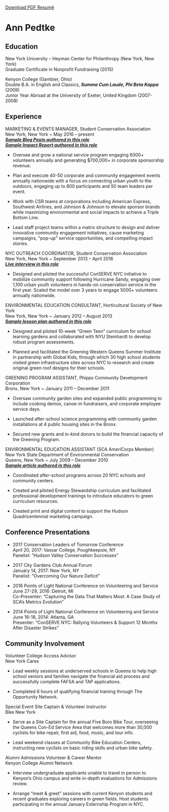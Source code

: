 [Download PDF Resumé](https://github.com/annpedtke/CV/raw/master/Pedtke_Resume_2017.pdf)


# Ann Pedtke 

## Education

New York University – Heyman Center for Philanthropy (New York, New York)  
Graduate Certificate in Nonprofit Fundraising (2015)

Kenyon College (Gambier, Ohio)  
Double B.A. in English and Classics, ***Summa Cum Laude, Phi Beta Kappa*** (2009)  
Junior Year Abroad at the University of Exeter, United Kingdom (2007-2008)

## Experience

MARKETING & EVENTS MANAGER, Student Conservation Association  
New York, New York     ~     May 2016 – present  
[***Sample Blog Posts authored in this role***](http://www.thesca.org/users/apedtke)  
[***Sample Impact Report authored in this role***](https://github.com/annpedtke/CV/raw/master/Associated%20Documents/Pedtke_SamplePartnerReport.pdf)

- Oversee and grow a national service program engaging 6000+ volunteers annually and generating $700,000+ in corporate sponsorship revenue.

- Plan and execute 40-50 corporate and community engagement events annually nationwide with a focus on connecting urban youth to the outdoors, engaging up to 800 participants and 50 team leaders per event.  

- Work with CSR teams at corporations including American Express, Southwest Airlines, and Johnson & Johnson to elevate sponsor brands while maximizing environmental and social impacts to achieve a Triple Bottom Line.

- Lead staff project teams within a matrix structure to design and deliver innovative community engagement initiatives, cause marketing campaigns, "pop-up" service opportunities, and compelling impact stories.


NYC OUTREACH COORDINATOR, Student Conservation Association  
New York, New York     ~     September 2013 – April 2016  
[***Live interview in this role***](https://www.youtube.com/watch?v=aYXFzJ2JCqw#t=1m30s)

- Designed and piloted the successful ConSERVE NYC initiative to mobilize community support following Hurricane Sandy, engaging over 1,100 urban youth volunteers in hands-on conservation service in the first year. Scaled the model over 3 years to engage 5000+ volunteers annually nationwide.


ENVIRONMENTAL EDUCATION CONSULTANT, Horticultural Society of New York  
New York, New York     ~     January 2012 – August 2013  
[***Sample lesson plan authored in this role***](https://github.com/annpedtke/CV/raw/master/Associated%20Documents/Pedtke_SampleLessonPlan_SproutPower.pdf)

- Designed and piloted 10-week “Green Teen” curriculum for school learning gardens and collaborated with NYU Steinhardt to develop robust program assessments.

- Planned and facilitated the Greening Western Queens Summer Institute in partnership with Global Kids, through which 30 high school students visited green infrastructure sites across NYC to research and create original green roof designs for their schools.


GREENING PROGRAM ASSISTANT, Phipps Community Development Corporation  
Bronx, New York     ~     January 2011 – December 2011 

- Oversaw community garden sites and expanded public programming to include cooking demos, canoe-in fundraisers, and corporate employee service days. 

- Launched after-school science programming with community garden installations at 4 public housing sites in the Bronx.

- Secured new grants and in-kind donors to build the financial capacity of the Greening Program.


ENVIRONMENTAL EDUCATION ASSISTANT (SCA AmeriCorps Member)  
New York State Department of Environmental Conservation   
Queens, New York     ~     July 2009 – December 2010  
[***Sample article authored in this role***](http://www.dec.ny.gov/docs/administration_pdf/0809consforweb.pdf#page=19)

- Coordinated after-school programs across 20 NYC schools and community centers. 

- Created and piloted Energy Stewardship curriculum and facilitated professional development trainings to introduce educators to green curriculum resources. 

- Created print and digital content to support the Hudson Quadricentennial marketing campaign.





## Conference Presentations

- 2017 Conservation Leaders of Tomorrow Conference  
April 20, 2017: Vassar College, Poughkeepsie, NY  
Panelist: “Hudson Valley Conservation Successes”

- 2017 City Gardens Club Annual Forum  
January 14, 2017: New York, NY  
Panelist: “Overcoming Our Nature Deficit”

- 2016 Points of Light National Conference on Volunteering and Service  
June 27-29, 2016: Detroit, MI  
Co-Presenter: “Capturing the Data That Matters Most: A Case Study of SCA’s Metrics Evolution”

- 2014 Points of Light National Conference on Volunteering and Service  
June 16-18, 2014: Atlanta, GA  
Presenter: “ConSERVE NYC: Rallying Volunteers & Support 12 Months After Disaster Strikes”

## Community Involvement

Volunteer College Access Advisor  
New York Cares

- Lead weekly sessions at underserved schools in Queens to help high school seniors and families navigate the financial aid process and successfully complete FAFSA and TAP applications. 

- Completed 6 hours of qualifying financial training through The Opportunity Network.


Special Event Site Captain & Volunteer Instructor  
Bike New York

- Serve as a Site Captain for the annual Five Boro Bike Tour, overseeing the Queens Con-Ed Service Area that welcomes more than 30,000 cyclists for bike repair, first aid, food, music, and tour info. 

- Lead weekend classes at Community Bike Education Centers, instructing new cyclists on basic riding skills and urban bike safety.


Alumni Admissions Volunteer & Career Mentor  
Kenyon College Alumni Network

- Interview undergraduate applicants unable to travel in person to Kenyon’s Ohio campus and write in-depth evaluations for Admissions review.

- Arrange “meet & greet” sessions with current Kenyon students and recent graduates exploring careers in green fields. Host students participating in the annual January Externship Program in NYC.


